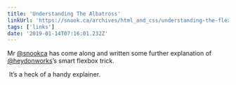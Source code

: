 ```yaml
---
title: 'Understanding The Albatross'
linkUrl: 'https://snook.ca/archives/html_and_css/understanding-the-flexbox-albatross'
tags: ['links'] 
date: '2019-01-14T07:16:01.232Z'
---
```

Mr [@snookca](//twitter.com/snookca) has come along and written some further explanation of [@heydonworks](//twitter.com/heydonworks)’s smart flexbox trick. 

 It’s a heck of a handy explainer.   